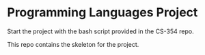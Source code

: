 # Programming Languages Project

Start the project with the bash script provided in the CS-354 repo.

This repo contains the skeleton for the project.